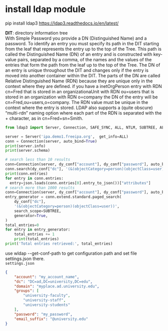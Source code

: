 # install ldap module
pip install ldap3
https://ldap3.readthedocs.io/en/latest/

**DIT**: directory information tree  
With Simple Password you provide a DN (Distinguished Name) and a password.
To identify an entry you must specify its path in the DIT starting from the leaf that represents the entry up to the top of the Tree. This path is called the Distinguished Name (DN) of an entry and is constructed with key-value pairs, separated by a comma, of the names and the values of the entries that form the path from the leaf up to the top of the Tree. The DN of an entry is unique throughout the DIT and changes only if the entry is moved into another container within the DIT. The parts of the DN are called Relative Distinguished Name (RDN) because they are unique only in the context where they are defined. if you have a inetOrgPerson entry with RDN cn=Fred that is stored in an organizationaUnit with RDN ou=users that is stored in an organization with RDN o=company the DN of the entry will be cn=Fred,ou=users,o=company. The RDN value must be unique in the context where the entry is stored. LDAP also supports a (quite obscure) “multi-rdn” naming option where each part of the RDN is separated with the + character, as in cn=Fred+sn=Smith.

```python
from ldap3 import Server, Connection, SAFE_SYNC, ALL, NTLM, SUBTREE, ALL_ATTRIBUTES, ALL_OPERATIONAL_ATTRIBUTES

server = Server('ipa.demo1.freeipa.org',  get_info=ALL)
conn = Connection(server, auto_bind=True)
print(server.info)
print(server.schema)

# search less than 10 results
conn=Connection(server, dy_conf["account"], dy_conf["password"], auto_bind=True)
conn.search(dy_conf["dc"], '(&(objectCategory=person)(objectClass=user))')
print(conn.entries)
for entry in conn.entries:
  entry=json.loads(conn.entries[0].entry_to_json())["attributes"]
# search more than 1000 results
conn=Connection(server, dy_conf["account"], dy_conf["password"], auto_bind=True)
entry_generator = conn.extend.standard.paged_search(
    dy_conf["dc"], 
    '(&(objectCategory=person)(objectClass=user))',
    search_scope=SUBTREE, 
    generator=True,
)
total_entries=0
for entry in entry_generator:
    total_entries += 1
    print(total_entries)
print('Total entries retrieved:', total_entries)
```

use wldap --get-conf-path to get configuration path and set file settings.json there.  
`settings.json`  
```JSON
{
    "account": "my_account_name",
    "dc": "DC=ad,DC=university,DC=edu",
    "domain": "myplace.ad.university.edu",
    "groups": [
        "university-faculty",
        "university-staff",
        "university-students"
    ],
    "password": "my_password",
    "email_suffix": "@university.edu"
}
```
